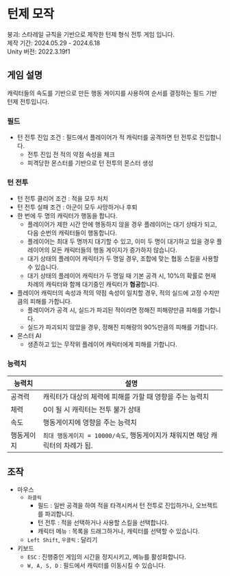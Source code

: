 # 턴제 모작

붕괴: 스타레일 규칙을 기반으로 제작한 턴제 형식 전투 게임 입니다.\
제작 기간: 2024.05.29 - 2024.6.18\
Unity 버전: 2022.3.19f1

## 게임 설명
캐릭터들의 속도를 기반으로 만든 행동 게이지를 사용하여 순서를 결정하는 필드 기반 턴제 전투입니다.

### 필드
- 턴 전투 진입 조건 : 필드에서 플레이어가 적 캐릭터를 공격하면 턴 전투로 진입합니다.
  - 전투 진입 전 적의 약점 속성을 체크
  - 피격당한 몬스터를 기반으로 턴 전투의 몬스터 생성

### 턴 전투
- 턴 전투 클리어 조건 : 적을 모두 처치
- 턴 전투 실패 조건 : 아군이 모두 사망하거나 후퇴
- 한 번에 두 명의 캐릭터가 행동을 합니다.
  - 플레이어가 제한 시간 안에 행동하지 않을 경우 플레이어는 대기 상태가 되고, 다음 순번의 캐릭터들이 행동합니다.
  - 플레이어는 최대 두 명까지 대기할 수 있고, 이미 두 명이 대기하고 있을 경우 플레이어의 모든 캐릭터들의 행동 게이지가 증가하지 않습니다.
  - 대기 상태의 플레이어 캐릭터가 두 명일 경우, 조합에 맞는 협동 스킬을 사용할 수 있습니다.
  - 대기 상태의 플레이어 캐릭터가 두 명일 때 기본 공격 시, 10%의 확률로 현재 차례의 캐릭터와 함께 대기중인 캐릭터가 **협공**합니다.
- 플레이어 캐릭터의 속성과 적의 약점 속성이 일치할 경우, 적의 실드에 고정 수치만큼의 피해를 가합니다.
  - 플레이어가 공격 시, 실드가 파괴된 적이라면 정해진 피해량만큼 피해를 가합니다.
  - 실드가 파괴되지 않았을 경우, 정해진 피해량의 90%만큼의 피해를 가합니다.
- 몬스터 AI
  - 생존하고 있는 무작위 플레이어 캐릭터에게 피해를 가합니다.

### 능력치
|능력치|설명|
|----|----|
|공격력|캐릭터가 대상의 체력에 피해를 가할 때 영향을 주는 능력치|
|체력|0이 될 시 캐릭터는 전투 불가 상태|
|속도|행동게이지에 영향을 주는 능력치|
|행동게이지|`최대 행동게이지 = 10000/속도`, 행동게이지가 채워지면 해당 캐릭터의 차례가 됨.|

## 조작
- 마우스
  - `좌클릭`
    - 필드 : 일반 공격을 하여 적을 타격시켜서 턴 전투로 진입하거나, 오브젝트를 파괴합니다.
    - 턴 전투 : 적을 선택하거나 사용할 스킬을 선택합니다.
    - 캐릭터 메뉴 : 목록을 드래그하거나, 캐릭터를 선택할 수 있습니다.
  - `Left Shift`, `우클릭` : 달리기
- 키보드
  - `ESC` : 진행중인 게임의 시간을 정지시키고, 메뉴를 활성화합니다.
  - `W, A, S, D` : 필드에서 캐릭터를 이동시킬 수 있습니다.

